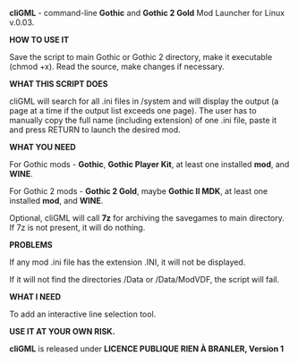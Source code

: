 **cliGML** - command-line **Gothic** and **Gothic 2 Gold** Mod Launcher for Linux v.0.03.

**HOW TO USE IT**

Save the script to main Gothic or Gothic 2 directory, make it executable (chmod +x). Read the source, make changes if necessary.

**WHAT THIS SCRIPT DOES**

cliGML will search for all .ini files in /system and will display the output (a page at a time if the output list exceeds one page). The user has to manually copy the full name (including extension) of one .ini file, paste it and press RETURN to launch the desired mod.

**WHAT YOU NEED**

For Gothic mods - **Gothic**, **Gothic Player Kit**, at least one installed **mod**, and **WINE**.

For Gothic 2 mods - **Gothic 2 Gold**, maybe **Gothic II MDK**, at least one installed **mod**, and **WINE**.

Optional, cliGML will call **7z** for archiving the savegames to main directory. If 7z is not present, it will do nothing.

**PROBLEMS**

If any mod .ini file has the extension .INI, it will not be displayed.

If it will not find the directories /Data or /Data/ModVDF, the script will fail.

**WHAT I NEED**

To add an interactive line selection tool.

**USE IT AT YOUR OWN RISK.**

**cliGML** is released under **LICENCE PUBLIQUE RIEN À BRANLER, Version 1**
